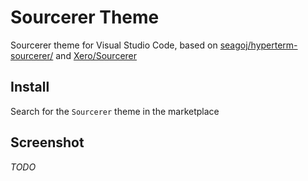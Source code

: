 # Sourcerer Theme

Sourcerer theme for Visual Studio Code, based on [seagoj/hyperterm-sourcerer/](https://github.com/seagoj/hyperterm-sourcerer/) and [Xero/Sourcerer](https://github.com/xero/sourcerer)

## Install

Search for the `Sourcerer` theme in the marketplace

## Screenshot

_TODO_